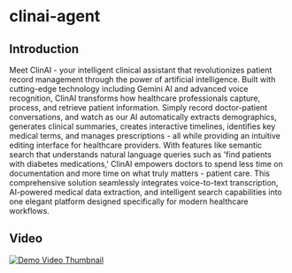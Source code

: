 # clinai-agent

## Introduction
Meet ClinAI - your intelligent clinical assistant that revolutionizes patient record management through the power of artificial intelligence. Built with cutting-edge technology including Gemini AI and advanced voice recognition, ClinAI transforms how healthcare professionals capture, process, and retrieve patient information. Simply record doctor-patient conversations, and watch as our AI automatically extracts demographics, generates clinical summaries, creates interactive timelines, identifies key medical terms, and manages prescriptions - all while providing an intuitive editing interface for healthcare providers. With features like semantic search that understands natural language queries such as 'find patients with diabetes medications,' ClinAI empowers doctors to spend less time on documentation and more time on what truly matters - patient care. This comprehensive solution seamlessly integrates voice-to-text transcription, AI-powered medical data extraction, and intelligent search capabilities into one elegant platform designed specifically for modern healthcare workflows.

## Video
[![Demo Video Thumbnail](clinai-agent/assets/ClinAI_Thumbnail.png)](https://youtu.be/0tUWbR_9Olc)
